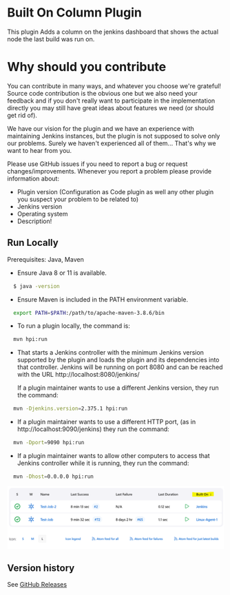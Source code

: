 # Built On Column Plugin

This plugin Adds a column on the jenkins dashboard that shows the actual node the last build was run on.

# Why should you contribute

You can contribute in many ways, and whatever you choose we're grateful! Source code contribution is the obvious one but we also need your feedback and if you don't really want to participate in the implementation directly you may still have great ideas about features we need (or should get rid of).

We have our vision for the plugin and we have an experience with maintaining Jenkins instances, but the plugin is not supposed to solve only our problems. Surely we haven't experienced all of them... That's why we want to hear from you.

Please use GitHub issues if you need to report a bug or request changes/improvements. Whenever you report a problem please provide information about:

* Plugin version (Configuration as Code plugin as well any other plugin you suspect your problem to be related to)
* Jenkins version
* Operating system
* Description!

## Run Locally

Prerequisites: Java, Maven 

 * Ensure Java 8 or 11 is available.

```bash
  $ java -version	
```

- Ensure Maven is included in the PATH environment variable.

```bash
  export PATH=$PATH:/path/to/apache-maven-3.8.6/bin
```
* To run a plugin locally, the command is:

```bash
  mvn hpi:run
```

* That starts a Jenkins controller with the minimum Jenkins version supported by the plugin and loads the plugin and its dependencies into that controller. Jenkins will be running on port 8080 and can be reached with the URL http://localhost:8080/jenkins/

  If a plugin maintainer wants to use a different Jenkins version, they run the command:


```bash
  mvn -Djenkins.version=2.375.1 hpi:run
```

* If a plugin maintainer wants to use a different HTTP port, (as in http://localhost:9090/jenkins) they run the command:

```bash
  mvn -Dport=9090 hpi:run
```

* If a plugin maintainer wants to allow other computers to access that Jenkins controller while it is running, they run the command:

```bash
  mvn -Dhost=0.0.0.0 hpi:run
```



![](images/Built-On.png)

## Version history

See [GitHub Releases](https://github.com/jenkinsci/built-on-column-plugin/releases)
